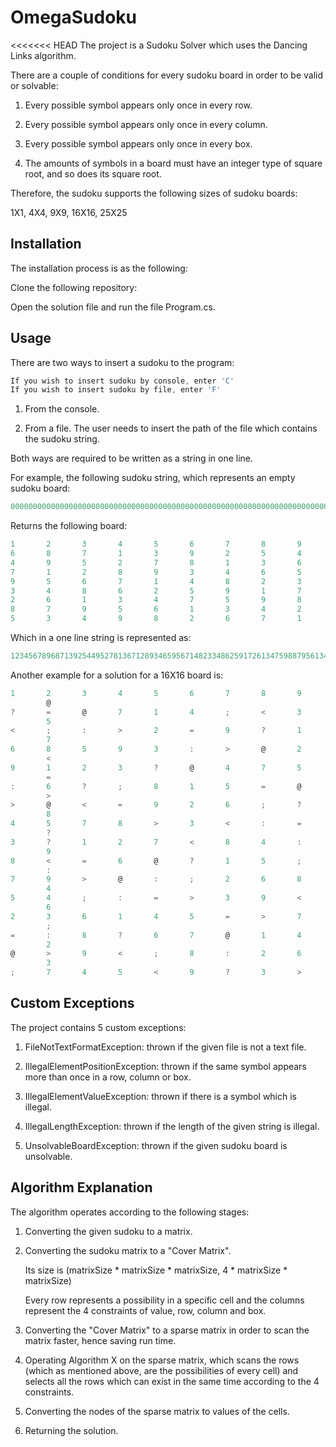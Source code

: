 # OmegaSudoku
<<<<<<< HEAD
The project is a Sudoku Solver which uses the Dancing Links algorithm.

There are a couple of conditions for every sudoku board in order to be valid or solvable:

1. Every possible symbol appears only once in every row.

2. Every possible symbol appears only once in every column.

3. Every possible symbol appears only once in every box.

4. The amounts of symbols in a board must have an integer type of square root, and so does its square root.

Therefore, the sudoku supports the following sizes of sudoku boards:

1X1, 4X4, 9X9, 16X16, 25X25

## Installation

The installation process is as the following:

Clone the following repository:

Open the solution file and run the file Program.cs.

## Usage
There are two ways to insert a sudoku to the program:

```C#
If you wish to insert sudoku by console, enter 'C'
If you wish to insert sudoku by file, enter 'F'
```

1. From the console.

2. From a file. The user needs to insert the path of the file which contains the sudoku string.

Both ways are required to be written as a string in one line.

For example, the following sudoku string, which represents an empty sudoku board:
```C#
000000000000000000000000000000000000000000000000000000000000000000000000000000000
```
Returns the following board:
```C#
1       2       3       4       5       6       7       8       9
6       8       7       1       3       9       2       5       4
4       9       5       2       7       8       1       3       6
7       1       2       8       9       3       4       6       5
9       5       6       7       1       4       8       2       3
3       4       8       6       2       5       9       1       7
2       6       1       3       4       7       5       9       8
8       7       9       5       6       1       3       4       2
5       3       4       9       8       2       6       7       1
```

Which in a one line string is represented as:
```C#
123456789687139254495278136712893465956714823348625917261347598879561342534982671
```

Another example for a solution for a 16X16 board is:
```C#
1       2       3       4       5       6       7       8       9       :       ;       <       =       >       ?
        @
?       =       @       7       1       4       ;       <       3       6       8       >       2       9       :
        5
<       ;       :       >       2       =       9       ?       1       4       5       @       3       6       8
        7
6       8       5       9       3       :       >       @       2       7       ?       =       1       4       ;
        <
9       1       2       3       ?       @       4       7       5       <       >       8       :       ;       6
        =
:       6       ?       ;       8       1       5       =       @       3       4       9       7       2       <
        >
>       @       <       =       9       2       6       ;       ?       1       7       :       5       3       4
        8
4       5       7       8       >       3       <       :       =       2       6       ;       @       1       9
        ?
3       ?       1       2       7       <       8       4       :       >       @       6       ;       =       5
        9
8       <       =       6       @       ?       1       5       ;       9       3       4       >       7       2
        :
7       9       >       @       :       ;       2       6       8       =       1       5       ?       <       3
        4
5       4       ;       :       =       >       3       9       <       ?       2       7       8       @       1
        6
2       3       6       1       4       5       =       >       7       8       <       ?       9       :       @
        ;
=       :       8       ?       6       7       @       1       4       ;       9       3       <       5       >
        2
@       >       9       <       ;       8       :       2       6       5       =       1       4       ?       7
        3
;       7       4       5       <       9       ?       3       >       @       :       2       6       8       =
```
## Custom Exceptions
The project contains 5 custom exceptions:

1. FileNotTextFormatException: thrown if the given file is not a text file.

2. IllegalElementPositionException: thrown if the same symbol appears more than once in a row, column or box.

3. IllegalElementValueException: thrown if there is a symbol which is illegal.

4. IllegalLengthException: thrown if the length of the given string is illegal.

5. UnsolvableBoardException: thrown if the given sudoku board is unsolvable.

## Algorithm Explanation

The algorithm operates according to the following stages:

1. Converting the given sudoku to a matrix.

2. Converting the sudoku matrix to a "Cover Matrix".

   Its size is (matrixSize * matrixSize * matrixSize, 4 * matrixSize * matrixSize)

   Every row represents a possibility in a specific cell and the columns represent the 4 constraints of value, row, 
   column and box.

3. Converting the "Cover Matrix" to a sparse matrix in order to scan the matrix faster, hence saving run time.

4. Operating Algorithm X on the sparse matrix, which scans the rows (which as mentioned above, are the possibilities of every cell) and selects all the rows which can exist in the same time according to the 4 constraints.

5. Converting the nodes of the sparse matrix to values of the cells.

6. Returning the solution.
